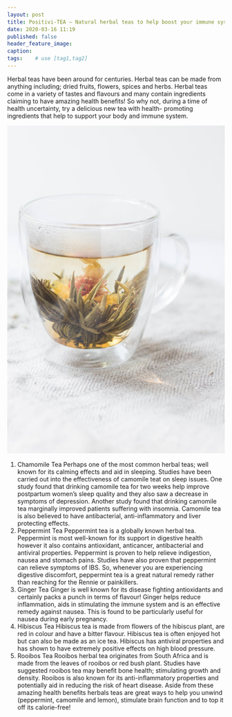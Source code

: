 ```yaml
---
layout: post
title: Positivi-TEA – Natural herbal teas to help boost your immune system
date: 2020-03-16 11:19
published: false
header_feature_image:
caption:
tags:    # use [tag1,tag2]
---
```

Herbal teas have been around for centuries. Herbal teas can be made from anything including; dried fruits, flowers, spices and herbs. Herbal teas come in a variety of tastes and flavours and many contain ingredients claiming to have amazing health benefits! So why not, during a time of health uncertainty, try a delicious new tea with health- promoting ingredients that help to support your body and immune system.

[![Herbal Tea](/_uploads/herbaltea.jpg)](/_uploads/herbaltea.jpg)

1.	Chamomile Tea
Perhaps one of the most common herbal teas; well known for its calming effects and aid in sleeping. Studies have been carried out into the effectiveness of camomile teat on sleep issues. One study found that drinking camomile tea for two weeks help improve postpartum women’s sleep quality and they also saw a decrease in symptoms of depression. Another study found that drinking camomile tea marginally improved patients suffering with insomnia. Camomile tea is also believed to have antibacterial, anti-inflammatory and liver protecting effects.
2.	Peppermint Tea
Peppermint tea is a globally known herbal tea. Peppermint is most well-known for its support in digestive health however it also contains antioxidant, anticancer, antibacterial and antiviral properties. Peppermint is proven to help relieve indigestion, nausea and stomach pains. Studies have also proven that peppermint can relieve symptoms of IBS. So, whenever you are experiencing digestive discomfort, peppermint tea is a great natural remedy rather than reaching for the Rennie or painkillers.
3.	Ginger Tea
Ginger is well known for its disease fighting antioxidants and certainly packs a punch in terms of flavour! Ginger helps reduce inflammation, aids in stimulating the immune system and is an effective remedy against nausea. This is found to be particularly useful for nausea during early pregnancy.
4.	Hibiscus Tea
Hibiscus tea is made from flowers of the hibiscus plant, are red in colour and have a bitter flavour. Hibiscus tea is often enjoyed hot but can also be made as an ice tea. Hibiscus has antiviral properties and has shown to have extremely positive effects on high blood pressure.
5.	Rooibos Tea
Rooibos herbal tea originates from South Africa and is made from the leaves of rooibos or red bush plant. Studies have suggested rooibos tea may benefit bone health; stimulating growth and density. Rooibos is also known for its anti-inflammatory properties and potentially aid in reducing the risk of heart disease.
Aside from these amazing health benefits herbals teas are great ways to help you unwind (peppermint, camomile and lemon), stimulate brain function and to top it off its calorie-free!
